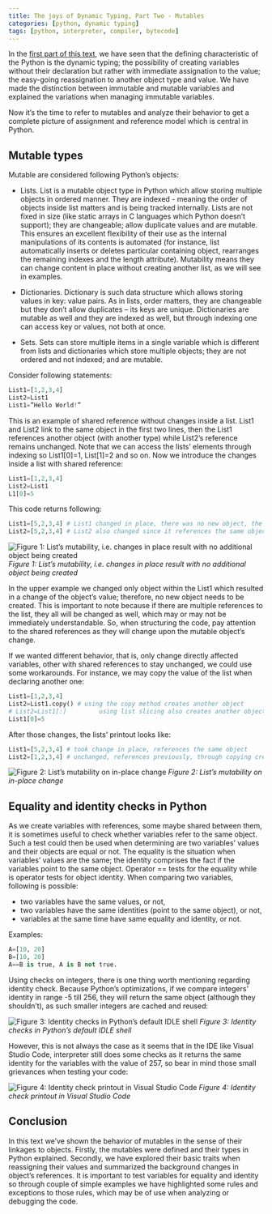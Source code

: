 ```yaml
---
title: The joys of Dynamic Typing, Part Two - Mutables 
categories: [python, dynamic typing]
tags: [python, interpreter, compiler, bytecode]
---
```


In the <a href="https://sbozich.github.io/posts/dynamic-typing-pt1/" title="Go to Pt. 1" target="_blank">first part of this text</a>, we have seen that the defining characteristic of the Python is the dynamic typing; the possibility of creating variables without their declaration but rather with immediate assignation to the value; the easy-going reassignation to another object type and value. We have made the distinction between immutable and mutable variables and explained the variations when managing immutable variables. 

Now it’s the time to refer to mutables and analyze their behavior to get a complete picture of assignment and reference model which is central in Python.

## Mutable types

Mutable are considered following Python’s objects:
-	Lists.
List is a mutable object type in Python which allow storing multiple objects in ordered manner. They are indexed - meaning the order of objects inside list matters and is being tracked internally. Lists are not fixed in size (like static arrays in C languages which Python doesn’t support); they are changeable; allow duplicate values and are mutable. This ensures an excellent flexibility of their use as the internal manipulations of its contents is automated (for instance, list automatically inserts or deletes particular containing object, rearranges the remaining indexes and the length attribute). Mutability means they can change content in place without creating another list, as we will see in examples.

-	Dictionaries.
Dictionary is such data structure which allows storing values in key: value pairs. As in lists, order matters, they are changeable but they don’t allow duplicates – its keys are unique. Dictionaries are mutable as well and they are indexed as well, but through indexing one can access key or values, not both at once.

-	Sets.
Sets can store multiple items in a single variable which is different from lists and dictionaries which store multiple objects; they are not ordered and not indexed; and are mutable.

Consider following statements:

```python
List1=[1,2,3,4]
List2=List1
List1=”Hello World!”
```

This is an example of shared reference without changes inside a list. List1 and List2 link to the same object in the first two lines, then the List1 references another object (with another type) while List2’s reference remains unchanged. Note that we can access the lists’ elements through indexing so List1[0]=1, List[1]=2 and so on.
Now we introduce the changes inside a list with shared reference:

```python
List1=[1,2,3,4]
List2=List1
L1[0]=5
```

This code returns following:

```python
List1=[5,2,3,4] # List1 changed in place, there was no new object, the old one is being modified
List2=[5,2,3,4] # List2 also changed since it references the same object
```

![Figure 1: List’s mutability, i.e. changes in place result with no additional object being created](https://sbozich.github.io/assets/02082201.jpg) _Figure 1: List’s mutability, i.e. changes in place result with no additional object being created_
 
In the upper example we changed only object within the List1 which resulted in a change of the object’s value; therefore, no new object needs to be created. This is important to note because if there are multiple references to the list, they all will be changed as well, which may or may not be immediately understandable. So, when structuring the code, pay attention to the shared references as they will change upon the mutable object’s change.

If we wanted different behavior, that is, only change directly affected variables, other with shared references to stay unchanged, we could use some workarounds. For instance, we may copy the value of the list when declaring another one:

```python
List1=[1,2,3,4]
List2=List1.copy() # using the copy method creates another object
# List2=List1[:]         using list slicing also creates another object while copying the values
List1[0]=5
```

After those changes, the lists’ printout looks like:

```python
List1=[5,2,3,4] # took change in place, references the same object
List2=[1,2,3,4] # unchanged, references previously, through copying created object
```

![Figure 2: List’s mutability on in-place change](https://sbozich.github.io/assets/02082202.jpg) _Figure 2: List’s mutability on in-place change_

 
## Equality and identity checks in Python
As we create variables with references, some maybe shared between them, it is sometimes useful to check whether variables refer to the same object. Such a test could then be used when determining are two variables’ values and their objects are equal or not. The equality is the situation when variables’ values are the same; the identity comprises the fact if the variables point to the same object. Operator == tests for the equality while is operator tests for object identity. When comparing two variables, following is possible:
-	two variables have the same values, or not,
-	two variables have the same identities (point to the same object), or not,
-	variables at the same time have same equality and identity, or not.

Examples:

```python
A=[10, 20]
B=[10, 20]
A==B is true, A is B not true.
```

Using checks on integers, there is one thing worth mentioning regarding identity check. Because Python’s optimizations, if we compare integers’ identity in range -5 till 256, they will return the same object (although they shouldn’t), as such smaller integers are cached and reused:
 
![Figure 3: Identity checks in Python’s default IDLE shell](https://sbozich.github.io/assets/02082203.jpg) _Figure 3: Identity checks in Python’s default IDLE shell_

However, this is not always the case as it seems that in the IDE like Visual Studio Code, interpreter still does some checks as it returns the same identity for the variables with the value of 257, so bear in mind those small grievances when testing your code:
 
![Figure 4: Identity check printout in Visual Studio Code](https://sbozich.github.io/assets/02082204.jpg) _Figure 4: Identity check printout in Visual Studio Code_

## Conclusion
In this text we’ve shown the behavior of mutables in the sense of their linkages to objects. Firstly, the mutables were defined and their types in Python explained. Secondly, we have explored their basic traits when reassigning their values and summarized the background changes in object’s references. It is important to test variables for equality and identity so through couple of simple examples we have highlighted some rules and exceptions to those rules, which may be of use when analyzing or debugging the code.

